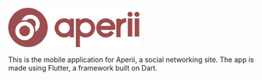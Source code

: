 ![Aperii Logo](https://github.com/Aperii/aperii-web/blob/main/public/logo.png)

This is the mobile application for Aperii, a social networking site. The app is made using Flutter, a framework built on Dart.
